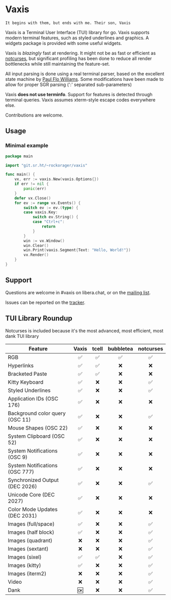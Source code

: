 # Vaxis

```
It begins with them, but ends with me. Their son, Vaxis
```

Vaxis is a Terminal User Interface (TUI) library for go. Vaxis supports modern
terminal features, such as styled underlines and graphics. A widgets package is
provided with some useful widgets.

Vaxis is _blazingly_ fast at rendering. It might not be as fast or efficient as
[notcurses](https://notcurses.com/), but significant profiling has been done to
reduce all render bottlenecks while still maintaining the feature-set.

All input parsing is done using a real terminal parser, based on the excellent
state machine by [Paul Flo Williams](https://vt100.net/emu/dec_ansi_parser).
Some modifications have been made to allow for proper SGR parsing (':' separated
sub-parameters)

Vaxis **does not use terminfo**. Support for features is detected through
terminal queries. Vaxis assumes xterm-style escape codes everywhere else.

Contributions are welcome.

## Usage

### Minimal example

```go
package main

import "git.sr.ht/~rockorager/vaxis"

func main() {
	vx, err := vaxis.New(vaxis.Options{})
	if err != nil {
		panic(err)
	}
	defer vx.Close()
	for ev := range vx.Events() {
		switch ev := ev.(type) {
		case vaxis.Key:
			switch ev.String() {
			case "Ctrl+c":
				return
			}
		}
		win := vx.Window()
		win.Clear()
		win.Print(vaxis.Segment{Text: "Hello, World!"})
		vx.Render()
	}
}
```

## Support

Questions are welcome in #vaxis on libera.chat, or on the [mailing list](mailto:~rockorager/vaxis@lists.sr.ht).

Issues can be reported on the [tracker](https://todo.sr.ht/~rockorager/vaxis).

## TUI Library Roundup

Notcurses is included because it's the most advanced, most efficient,
most dank TUI library

| Feature                        | Vaxis | tcell | bubbletea | notcurses |
| ------------------------------ | :---: | :---: | :-------: | :-------: |
| RGB                            |  ✅   |  ✅   |    ✅     |    ✅     |
| Hyperlinks                     |  ✅   |  ✅   |    ❌     |    ❌     |
| Bracketed Paste                |  ✅   |  ✅   |    ❌     |    ❌     |
| Kitty Keyboard                 |  ✅   |  ❌   |    ❌     |    ✅     |
| Styled Underlines              |  ✅   |  ❌   |    ❌     |    ✅     |
| Application IDs (OSC 176)      |  ✅   |  ❌   |    ❌     |    ❌     |
| Background color query (OSC 11)|  ✅   |  ❌   |    ❌     |    ✅     |
| Mouse Shapes (OSC 22)          |  ✅   |  ❌   |    ❌     |    ❌     |
| System Clipboard (OSC 52)      |  ✅   |  ❌   |    ❌     |    ❌     |
| System Notifications (OSC 9)   |  ✅   |  ❌   |    ❌     |    ❌     |
| System Notifications (OSC 777) |  ✅   |  ❌   |    ❌     |    ❌     |
| Synchronized Output (DEC 2026) |  ✅   |  ❌   |    ❌     |    ✅     |
| Unicode Core (DEC 2027)        |  ✅   |  ❌   |    ❌     |    ❌     |
| Color Mode Updates (DEC 2031)  |  ✅   |  ❌   |    ❌     |    ❌     |
| Images (full/space)            |  ✅   |  ❌   |    ❌     |    ✅     |
| Images (half block)            |  ✅   |  ❌   |    ❌     |    ✅     |
| Images (quadrant)              |  ❌   |  ❌   |    ❌     |    ✅     |
| Images (sextant)               |  ❌   |  ❌   |    ❌     |    ✅     |
| Images (sixel)                 |  ✅   |  ✅   |    ❌     |    ✅     |
| Images (kitty)                 |  ✅   |  ❌   |    ❌     |    ✅     |
| Images (iterm2)                |  ❌   |  ❌   |    ❌     |    ✅     |
| Video                          |  ❌   |  ❌   |    ❌     |    ✅     |
| Dank                           |  🆗   |  ❌   |    ❌     |    ✅     |
